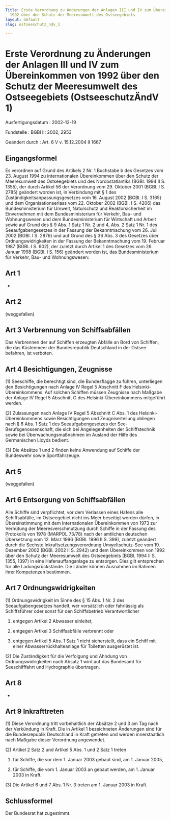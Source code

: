```yaml
---
Title: Erste Verordnung zu Änderungen der Anlagen III und IV zum Übereinkommen von
  1992 über den Schutz der Meeresumwelt des Ostseegebiets
layout: default
slug: ostseeschutz_ndv_1

---
```


# Erste Verordnung zu Änderungen der Anlagen III und IV zum Übereinkommen von 1992 über den Schutz der Meeresumwelt des Ostseegebiets (OstseeschutzÄndV 1)

Ausfertigungsdatum
:   2002-12-19

Fundstelle
:   BGBl II: 2002, 2953

Geändert durch
:   Art. 6 V v. 15.12.2004 II 1667


## Eingangsformel

Es verordnen
auf Grund des Artikels 2 Nr. 1 Buchstabe b des Gesetzes vom 23. August
1994 zu internationalen Übereinkommen über den Schutz der Meeresumwelt
des Ostseegebiets und des Nordostatlantiks (BGBl. 1994 II S. 1355),
der durch Artikel 56 der Verordnung vom 29. Oktober 2001 (BGBl. I S.
2785) geändert worden ist, in Verbindung mit § 1 des
Zuständigkeitsanpassungsgesetzes vom 16. August 2002 (BGBl. I S. 3165)
und dem Organisationserlass vom 22. Oktober 2002 (BGBl. I S. 4206) das
Bundesministerium für Umwelt, Naturschutz und Reaktorsicherheit im
Einvernehmen mit dem Bundesministerium für Verkehr, Bau- und
Wohnungswesen und dem Bundesministerium für Wirtschaft und Arbeit
sowie
auf Grund des § 9 Abs. 1 Satz 1 Nr. 2 und 4, Abs. 2 Satz 1 Nr. 1 des
Seeaufgabengesetzes in der Fassung der Bekanntmachung vom 26. Juli
2002 (BGBl. I S. 2876) und auf Grund des § 36 Abs. 3 des Gesetzes über
Ordnungswidrigkeiten in der Fassung der Bekanntmachung vom 19. Februar
1987 (BGBl. I S. 602), der zuletzt durch Artikel 1 des Gesetzes vom
26\. Januar 1998 (BGBl. I S. 156) geändert worden ist, das
Bundesministerium für Verkehr, Bau- und Wohnungswesen:


## Art 1

-


## Art 2

(weggefallen)


## Art 3 Verbrennung von Schiffsabfällen

Das Verbrennen der auf Schiffen erzeugten Abfälle an Bord von
Schiffen, die das Küstenmeer der Bundesrepublik Deutschland in der
Ostsee befahren, ist verboten.


## Art 4 Besichtigungen, Zeugnisse

(1) Seeschiffe, die berechtigt sind, die Bundesflagge zu führen,
unterliegen den Besichtigungen nach Anlage IV Regel 5 Abschnitt F des
Helsinki-Übereinkommens. Auf solchen Schiffen müssen Zeugnisse nach
Maßgabe der Anlage IV Regel 5 Abschnitt G des Helsinki-Übereinkommens
mitgeführt werden.

(2) Zulassungen nach Anlage IV Regel 5 Abschnitt C Abs. 1 des
Helsinki-Übereinkommens sowie Besichtigungen und Zeugniserteilung
obliegen nach § 6 Abs. 1 Satz 1 des Seeaufgabengesetzes der See-
Berufsgenossenschaft, die sich bei Angelegenheiten der Schiffstechnik
sowie bei Überwachungsmaßnahmen im Ausland der Hilfe des Germanischen
Lloyds bedient.

(3) Die Absätze 1 und 2 finden keine Anwendung auf Schiffe der
Bundeswehr sowie Sportfahrzeuge.


## Art 5

(weggefallen)


## Art 6 Entsorgung von Schiffsabfällen

Alle Schiffe sind verpflichtet, vor dem Verlassen eines Hafens alle
Schiffsabfälle, im Ostseegebiet nicht ins Meer beseitigt werden
dürfen, in Übereinstimmung mit dem Internationalen Übereinkommen von
1973 zur Verhütung der Meeresverschmutzung durch Schiffe in der
Fassung des Protokolls von 1978 (MARPOL 73/78) nach der amtlichen
deutschen Übersetzung vom 12. März 1996 (BGBl. 1996 II S. 399),
zuletzt geändert durch die Sechste Inkraftsetzungsverordnung
Umweltschutz-See vom 19. Dezember 2002 (BGBl. 2002 II S. 2942) und dem
Übereinkommen von 1992 über den Schutz der Meeresumwelt des
Ostseegebiets (BGBl. 1994 II S. 1355, 1397) in eine Hafenauffanganlage
zu entsorgen. Dies gilt entsprechen für alle Ladungsrückstände. Die
Länder können Ausnahmen im Rahmen ihrer Kompetenzen bestimmen.


## Art 7 Ordnungswidrigkeiten

(1) Ordnungswidrigkeit im Sinne des § 15 Abs. 1 Nr. 2 des
Seeaufgabengesetzes handelt, wer vorsätzlich oder fahrlässig als
Schiffsführer oder sonst für den Schiffsbetrieb Verantwortlicher

1.  entgegen Artikel 2 Abwasser einleitet,


2.  entgegen Artikel 3 Schiffsabfälle verbrennt oder


3.  entgegen Artikel 5 Abs. 1 Satz 1 nicht sicherstellt, dass ein Schiff
    mit einer Abwasserrückhalteanlage für Toiletten ausgerüstet ist.




(2) Die Zuständigkeit für die Verfolgung und Ahndung von
Ordnungswidrigkeiten nach Absatz 1 wird auf das Bundesamt für
Seeschifffahrt und Hydrographie übertragen.


## Art 8

-


## Art 9 Inkrafttreten

(1) Diese Verordnung tritt vorbehaltlich der Absätze 2 und 3 am Tag
nach der Verkündung in Kraft. Die in Artikel 1 bezeichneten Änderungen
sind für die Bundesrepublik Deutschland in Kraft getreten und werden
innerstaatlich nach Maßgabe dieser Verordnung angewendet.

(2) Artikel 2 Satz 2 und Artikel 5 Abs. 1 und 2 Satz 1 treten

1.  für Schiffe, die vor dem 1. Januar 2003 gebaut sind, am 1. Januar
    2005,


2.  für Schiffe, die vom 1. Januar 2003 an gebaut werden, am 1. Januar
    2003 in Kraft.




(3) Die Artikel 6 und 7 Abs. 1 Nr. 3 treten am 1. Januar 2003 in
Kraft.


## Schlussformel

Der Bundesrat hat zugestimmt.

